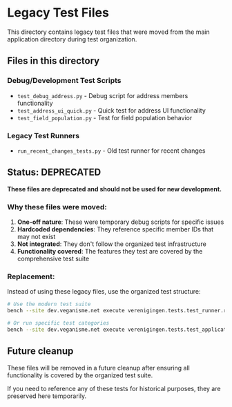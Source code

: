 # Legacy Test Files

This directory contains legacy test files that were moved from the main application directory during test organization.

## Files in this directory

### Debug/Development Test Scripts
- `test_debug_address.py` - Debug script for address members functionality
- `test_address_ui_quick.py` - Quick test for address UI functionality  
- `test_field_population.py` - Test for field population behavior

### Legacy Test Runners
- `run_recent_changes_tests.py` - Old test runner for recent changes

## Status: DEPRECATED

**These files are deprecated and should not be used for new development.**

### Why these files were moved:

1. **One-off nature**: These were temporary debug scripts for specific issues
2. **Hardcoded dependencies**: They reference specific member IDs that may not exist
3. **Not integrated**: They don't follow the organized test infrastructure
4. **Functionality covered**: The features they test are covered by the comprehensive test suite

### Replacement:

Instead of using these legacy files, use the organized test structure:

```bash
# Use the modern test suite
bench --site dev.veganisme.net execute verenigingen.tests.test_runner.run_validation_tests

# Or run specific test categories
bench --site dev.veganisme.net execute verenigingen.tests.test_application_submission_validation.run_application_submission_tests
```

## Future cleanup

These files will be removed in a future cleanup after ensuring all functionality is covered by the organized test suite.

If you need to reference any of these tests for historical purposes, they are preserved here temporarily.